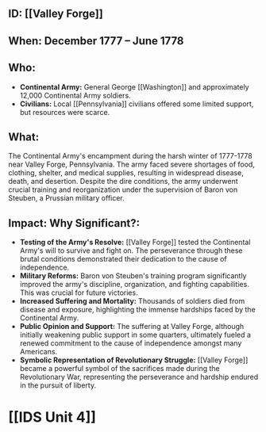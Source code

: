 ## ID: [[Valley Forge]] 
## When: December 1777 – June 1778

## Who:
* **Continental Army:** General George [[Washington]] and approximately 12,000 Continental Army soldiers.
* **Civilians:**  Local [[Pennsylvania]] civilians offered some limited support, but resources were scarce.

## What:
The Continental Army's encampment during the harsh winter of 1777-1778 near Valley Forge, Pennsylvania.  The army faced severe shortages of food, clothing, shelter, and medical supplies, resulting in widespread disease, death, and desertion.  Despite the dire conditions, the army underwent crucial training and reorganization under the supervision of Baron von Steuben, a Prussian military officer.

## Impact: Why Significant?:
* **Testing of the Army's Resolve:** [[Valley Forge]] tested the Continental Army's will to survive and fight on.  The perseverance through these brutal conditions demonstrated their dedication to the cause of independence.
* **Military Reforms:** Baron von Steuben's training program significantly improved the army's discipline, organization, and fighting capabilities. This was crucial for future victories.
* **Increased Suffering and Mortality:** Thousands of soldiers died from disease and exposure, highlighting the immense hardships faced by the Continental Army.
* **Public Opinion and Support:** The suffering at Valley Forge, although initially weakening public support in some quarters, ultimately fueled a renewed commitment to the cause of independence amongst many Americans.
* **Symbolic Representation of Revolutionary Struggle:** [[Valley Forge]] became a powerful symbol of the sacrifices made during the Revolutionary War, representing the perseverance and hardship endured in the pursuit of liberty.

# [[IDS Unit 4]]
